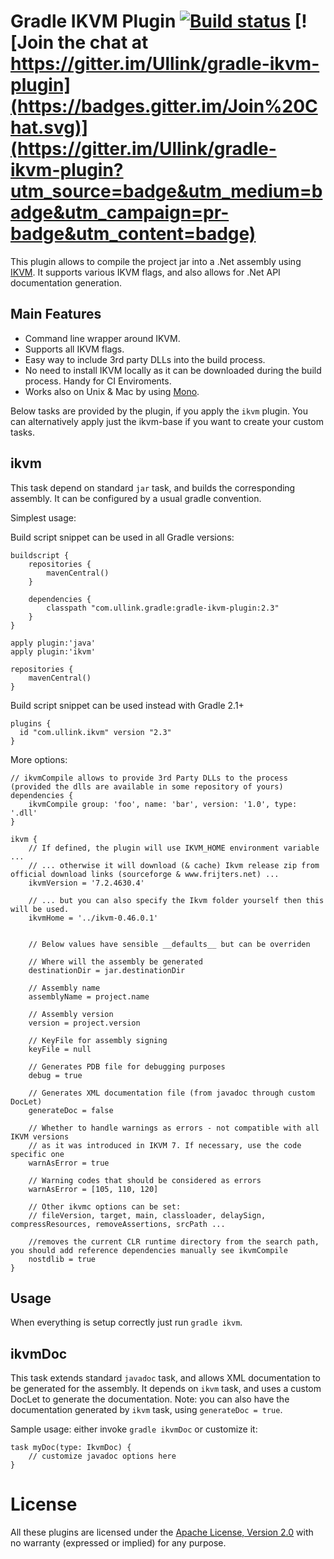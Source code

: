 # Gradle IKVM Plugin [![Build status](https://ci.appveyor.com/api/projects/status/31ut9l170kfbjyq3?svg=true)](https://ci.appveyor.com/project/gluck/gradle-ikvm-plugin) [![Join the chat at https://gitter.im/Ullink/gradle-ikvm-plugin](https://badges.gitter.im/Join%20Chat.svg)](https://gitter.im/Ullink/gradle-ikvm-plugin?utm_source=badge&utm_medium=badge&utm_campaign=pr-badge&utm_content=badge)

This plugin allows to compile the project jar into a .Net assembly using [IKVM](http://www.ikvm.net/).
It supports various IKVM flags, and also allows for .Net API documentation generation.

## Main Features
- Command line wrapper around IKVM.
- Supports all IKVM flags.
- Easy way to include 3rd party DLLs into the build process.
- No need to install IKVM locally as it can be downloaded during the build process. Handy for CI Enviroments.
- Works also on Unix & Mac by using [Mono](http://www.mono-project.com/).


Below tasks are provided by the plugin, if you apply the `ikvm` plugin. You can alternatively apply just the ikvm-base if you want to create your custom tasks.

## ikvm

This task depend on standard `jar` task, and builds the corresponding assembly.
It can be configured by a usual gradle convention.

Simplest usage:

Build script snippet can be used in all Gradle versions:

    buildscript {
        repositories {
            mavenCentral()
        }

        dependencies {
            classpath "com.ullink.gradle:gradle-ikvm-plugin:2.3"
        }
    }

    apply plugin:'java'
    apply plugin:'ikvm'

    repositories {
        mavenCentral()
    }

Build script snippet can be used instead with Gradle 2.1+

    plugins {
      id "com.ullink.ikvm" version "2.3"
    }

More options:

    // ikvmCompile allows to provide 3rd Party DLLs to the process (provided the dlls are available in some repository of yours)
    dependencies {
        ikvmCompile group: 'foo', name: 'bar', version: '1.0', type: '.dll'
    }

    ikvm {
        // If defined, the plugin will use IKVM_HOME environment variable ...
        // ... otherwise it will download (& cache) Ikvm release zip from official download links (sourceforge & www.frijters.net) ...
        ikvmVersion = '7.2.4630.4'

        // ... but you can also specify the Ikvm folder yourself then this will be used.
        ikvmHome = '../ikvm-0.46.0.1'


        // Below values have sensible __defaults__ but can be overriden

        // Where will the assembly be generated
        destinationDir = jar.destinationDir

        // Assembly name
        assemblyName = project.name

        // Assembly version
        version = project.version

        // KeyFile for assembly signing
        keyFile = null

        // Generates PDB file for debugging purposes
        debug = true

        // Generates XML documentation file (from javadoc through custom DocLet)
        generateDoc = false

        // Whether to handle warnings as errors - not compatible with all IKVM versions
        // as it was introduced in IKVM 7. If necessary, use the code specific one
        warnAsError = true

        // Warning codes that should be considered as errors
        warnAsError = [105, 110, 120]

        // Other ikvmc options can be set:
        // fileVersion, target, main, classloader, delaySign, compressResources, removeAssertions, srcPath ...
        
        //removes the current CLR runtime directory from the search path, you should add reference dependencies manually see ikvmCompile
        nostdlib = true
    }

## Usage

When everything is setup correctly just run `gradle ikvm`.


## ikvmDoc

This task extends standard `javadoc` task, and allows XML documentation to be generated for the assembly.
It depends on `ikvm` task, and uses a custom DocLet to generate the documentation.
Note: you can also have the documentation generated by `ikvm` task, using `generateDoc = true`.

Sample usage: either invoke `gradle ikvmDoc` or customize it:

    task myDoc(type: IkvmDoc) {
        // customize javadoc options here
    }

# License

All these plugins are licensed under the [Apache License, Version 2.0](http://www.apache.org/licenses/LICENSE-2.0.html) with no warranty (expressed or implied) for any purpose.
